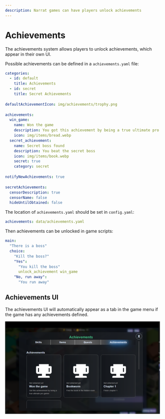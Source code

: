 ```yaml
---
description: Narrat games can have players unlock achievements
---
```


# Achievements

The achievements system allows players to unlock achievements, which appear in their own UI.

Possible achievements can be defined in a `achievements.yaml` file:

```yaml
categories:
  - id: default
    title: Achievements
  - id: secret
    title: Secret Achievements

defaultAchievementIcon: img/achievements/trophy.png

achievements:
  win_game:
    name: Won the game
    description: You got this achievement by being a true ultimate pro gamer
    icon: img/items/bread.webp
  secret_achievement:
    name: Secret boss found
    description: You beat the secret boss
    icon: img/items/book.webp
    secret: true
    category: secret

notifyNewAchievements: true

secretAchievements:
  censorDescription: true
  censorName: false
  hideUntilObtained: false
```

The location of `achievements.yaml` should be set in `config.yaml`:

```yaml
achievements: data/achievements.yaml
```

Then achievements can be unlocked in game scripts:

```yaml
main:
  "There is a boss"
  choice:
    "Kill the boss?"
    "Yes":
      "You kill the boss"
      unlock_achievement win_game
    "No, run away":
      "You run away"
```

## Achievements UI

The achievements UI will automatically appear as a tab in the game menu if the game has any achievements defined.

![Achievements UI](./images/achievements.png)
